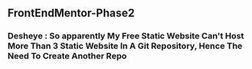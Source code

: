## FrontEndMentor-Phase2

### Desheye : So apparently My Free Static Website Can't Host More Than 3 Static Website In A Git Repository, Hence The Need To Create Another Repo
